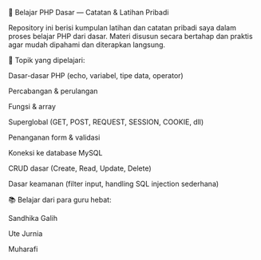 📁 Belajar PHP Dasar — Catatan & Latihan Pribadi

Repository ini berisi kumpulan latihan dan catatan pribadi saya dalam proses belajar PHP dari dasar. Materi disusun secara bertahap dan praktis agar mudah dipahami dan diterapkan langsung.

📌 Topik yang dipelajari:

Dasar-dasar PHP (echo, variabel, tipe data, operator)

Percabangan & perulangan

Fungsi & array

Superglobal (GET, POST, REQUEST, SESSION, COOKIE, dll)

Penanganan form & validasi

Koneksi ke database MySQL

CRUD dasar (Create, Read, Update, Delete)

Dasar keamanan (filter input, handling SQL injection sederhana)

📚 Belajar dari para guru hebat:

Sandhika Galih

Ute Jurnia

Muharafi
